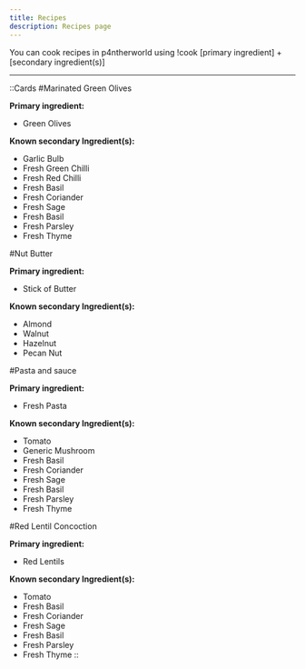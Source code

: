 ```yaml
---
title: Recipes
description: Recipes page
---
```

You can cook recipes in p4ntherworld using !cook \[primary ingredient\] + \[secondary ingredient(s)\]

----

::Cards
#Marinated Green Olives

**Primary ingredient:**
- Green Olives

**Known secondary Ingredient(s):**
- Garlic Bulb
- Fresh Green Chilli
- Fresh Red Chilli
- Fresh Basil
- Fresh Coriander
- Fresh Sage
- Fresh Basil
- Fresh Parsley
- Fresh Thyme

#Nut Butter

**Primary ingredient:**
- Stick of Butter

**Known secondary Ingredient(s):**
- Almond
- Walnut
- Hazelnut
- Pecan Nut

#Pasta and sauce

**Primary ingredient:**
- Fresh Pasta

**Known secondary Ingredient(s):**
- Tomato
- Generic Mushroom
- Fresh Basil
- Fresh Coriander
- Fresh Sage
- Fresh Basil
- Fresh Parsley
- Fresh Thyme

#Red Lentil Concoction

**Primary ingredient:**
- Red Lentils

**Known secondary Ingredient(s):**
- Tomato
- Fresh Basil
- Fresh Coriander
- Fresh Sage
- Fresh Basil
- Fresh Parsley
- Fresh Thyme
::